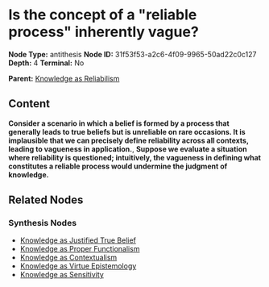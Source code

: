 # Is the concept of a "reliable process" inherently vague?

**Node Type:** antithesis
**Node ID:** 31f53f53-a2c6-4f09-9965-50ad22c0c127
**Depth:** 4
**Terminal:** No

**Parent:** [Knowledge as Reliabilism](knowledge-as-reliabilism-synthesis-c9f0afda-b10a-48dd-9aa0-5e1557825b85.md)

## Content

**Consider a scenario in which a belief is formed by a process that generally leads to true beliefs but is unreliable on rare occasions. It is implausible that we can precisely define reliability across all contexts, leading to vagueness in application.**, **Suppose we evaluate a situation where reliability is questioned; intuitively, the vagueness in defining what constitutes a reliable process would undermine the judgment of knowledge.**

## Related Nodes

### Synthesis Nodes

- [Knowledge as Justified True Belief](knowledge-as-justified-true-belief-synthesis-d452b35c-584d-4fe7-9dbc-9d1914662fcb.md)
- [Knowledge as Proper Functionalism](knowledge-as-proper-functionalism-synthesis-dcdbe86e-99b6-4534-b7e4-115e2c65ccc4.md)
- [Knowledge as Contextualism](knowledge-as-contextualism-synthesis-880b57dd-51df-428a-9282-18fa44e05db7.md)
- [Knowledge as Virtue Epistemology](knowledge-as-virtue-epistemology-synthesis-450736ea-caec-42cf-bace-502589bc32ab.md)
- [Knowledge as Sensitivity](knowledge-as-sensitivity-synthesis-6807d157-b839-4ddc-b873-fc55d18dd40e.md)
